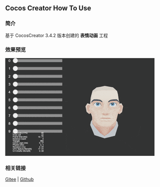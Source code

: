 ## Cocos Creator How To Use

### 简介

基于 CocosCreator 3.4.2 版本创建的 **表情动画** 工程

### 效果预览
![image](../../gif/202203/2022030511.gif)

### 相关链接
[Gitee](https://gitee.com/mirrors_cocos-creator/test-cases-3d/tree/v3.0/assets/cases/animation) | [Github](https://github.com/cocos-creator/test-cases-3d/tree/v3.0/assets/cases/animation)